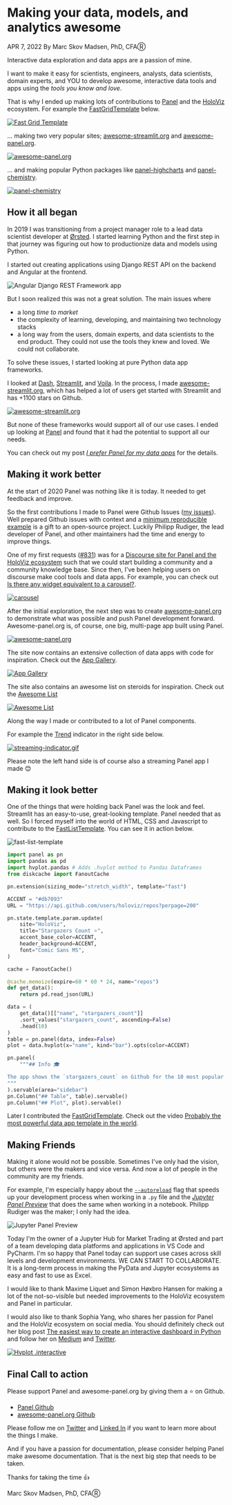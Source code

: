 # Making your data, models, and analytics awesome

APR 7, 2022
By Marc Skov Madsen, PhD, CFAⓇ

Interactive data exploration and data apps are a passion of mine.

I want to make it easy for scientists, engineers, analysts, data scientists, domain experts, and YOU to develop awesome, interactive data tools and apps using the *tools you know and love*.

That is why I ended up making lots of contributions to [Panel](https://panel.holoviz.org/) and the [HoloViz](https://holoviz.org) ecosystem. For example the [FastGridTemplate](https://panel.holoviz.org/reference/templates/FastGridTemplate.html#templates-gallery-fastgridtemplate) below.

[![Fast Grid Template](assets/fast-grid-template-speedup.gif)](https://awesome-panel.org/fast_grid_template)

... making two very popular sites; [awesome-streamlit.org](https://awesome-streamlit.org) and [awesome-panel.org](https://awesome-panel.org).

[![awesome-panel.org](assets/awesome-panel-speedup.gif)](https://awesome-panel.org)

... and making popular Python packages like [panel-highcharts](https://github.com/MarcSkovMadsen/panel-highcharts) and [panel-chemistry](https://github.com/marcskovmadsen/panel-chemistry).

[![panel-chemistry](assets/panel-chemistry-speedup.gif)](https://github.com/marcskovmadsen/panel-chemistry)

## How it all began

In 2019 I was transitioning from a project manager role to a lead data scientist developer at [Ørsted](https://orsted.com/). I started learning Python and the first step in that journey was figuring out how to productionize data and models using Python.

I started out creating applications using Django REST API on the backend and Angular at the frontend.

![Angular Django REST Framework app](assets/angular-django-rest-api.png)

But I soon realized this was not a great solution. The main issues where

- a long *time to market*
- the complexity of learning, developing, and maintaining two technology stacks
- a long way from the users, domain experts, and data scientists to the end product. They could not use the tools they knew and loved. We could not collaborate.

To solve these issues, I started looking at pure Python data app frameworks.

I looked at [Dash](https://plotly.com/dash/), [Streamlit](https://streamlit.io/), and [Voila](https://github.com/voila-dashboards/voila). In the process, I made [awesome-streamlit.org](https://awesome-streamlit.org), which has helped a lot of users get started with Streamlit and has +1100 stars on Github.

[![awesome-streamlit.org](assets/awesome-streamlit-org.png)](https://awesome-streamlit.org)

But none of these frameworks would support all of our use cases. I ended up looking at [Panel](https://panel.holoviz.org) and found that it had the potential to support all our needs.

You can check out my post [*I prefer Panel for my data apps*](https://medium.com/@marcskovmadsen/i-prefer-to-use-panel-for-my-data-apps-here-is-why-1ff5d2b98e8f) for the details.

## Making it work better

At the start of 2020 Panel was nothing like it is today. It needed to get feedback and improve.

So the first contributions I made to Panel were Github Issues ([my issues](https://github.com/holoviz/panel/issues?q=is%3Aissue+author%3AMarcSkovMadsen+)). Well prepared Github issues with context and a [minimum reproducible example](https://stackoverflow.com/help/minimal-reproducible-example) is a gift to an open-source project. Luckily Philipp Rudiger, the lead developer of Panel, and other maintainers had the time and energy to improve things.

One of my first requests ([#831](https://github.com/holoviz/panel/issues/831)) was for a [Discourse site for Panel and the HoloViz ecosystem](https://discourse.holoviz.org/) such that we could start building a community and a community knowledge base. Since then, I've been helping users on discourse make cool tools and data apps. For example, you can check out [Is there any widget equivalent to a carousel?](https://discourse.holoviz.org/t/is-there-any-widget-equivalent-to-a-carousel/3431).

[![carousel](assets/carousel-speedup.gif)](https://discourse.holoviz.org/t/is-there-any-widget-equivalent-to-a-carousel/3431)

After the initial exploration, the next step was to create [awesome-panel.org](https://awesome-panel.org) to demonstrate what was possible and push Panel development forward. Awesome-panel.org is, of course, one big, multi-page app built using Panel.

[![awesome-panel.org](assets/awesome-panel-speedup.gif)](https://awesome-panel.org)

The site now contains an extensive collection of data apps with code for inspiration. Check out the [App Gallery](https://awesome-panel.org/gallery).

[![App Gallery](assets/awesome-panel-app-gallery.png)](https://awesome-panel.org/gallery)

The site also contains an awesome list on steroids for inspiration. Check out the [Awesome List](https://awesome-panel.org/awesome_list)

[![Awesome List](assets/awesome-panel-awesome-list.png)](https://awesome-panel.org/awesome_list)

Along the way I made or contributed to a lot of Panel components.

For example the [Trend](https://panel.holoviz.org/reference/indicators/Trend.html) indicator in the right side below.

[![streaming-indicator.gif](assets/streaming-indicator.gif)](https://panel.holoviz.org/reference/indicators/Trend.html)

Please note the left hand side is of course also a streaming Panel app I made 😊

## Making it look better

One of the things that were holding back Panel was the look and feel. Streamlit has an easy-to-use, great-looking template. Panel needed that as well. So I forced myself into the world of HTML, CSS and Javascript to contribute to the [FastListTemplate](https://panel.holoviz.org/reference/templates/FastListTemplate.html). You can see it in action below.

![fast-list-template](assets/fast-list-template.png)

```python
import panel as pn
import pandas as pd
import hvplot.pandas # Adds .hvplot method to Pandas Dataframes
from diskcache import FanoutCache

pn.extension(sizing_mode="stretch_width", template="fast")

ACCENT = "#db7093"
URL = "https://api.github.com/users/holoviz/repos?perpage=200"

pn.state.template.param.update(
    site="HoloViz",
    title="Stargazers Count ⭐",
    accent_base_color=ACCENT,
    header_background=ACCENT,
    font="Comic Sans MS",
)

cache = FanoutCache()

@cache.memoize(expire=60 * 60 * 24, name="repos")
def get_data():
    return pd.read_json(URL)

data = (
    get_data()[["name", "stargazers_count"]]
    .sort_values("stargazers_count", ascending=False)
    .head(10)
)
table = pn.panel(data, index=False)
plot = data.hvplot(x="name", kind="bar").opts(color=ACCENT)

pn.panel(
    """## Info ‍🎓

The app shows the `stargazers_count` on Github for the 10 most popular HoloViz repositories
"""
).servable(area="sidebar")
pn.Column("## Table", table).servable()
pn.Column("## Plot", plot).servable()
```

Later I contributed the [FastGridTemplate](https://panel.holoviz.org/reference/templates/FastGridTemplate.html). Check out the video [Probably the most powerful data app template in the world](https://youtu.be/_mv9xwwzWAA).

## Making Friends

Making it alone would not be possible. Sometimes I've only had the vision, but others were the makers and vice versa. And now a lot of people in the community are my friends.

For example, I'm especially happy about the [`--autoreload`](https://blog.holoviz.org/panel_0.11.0.html#Autoreload) flag that speeds up your development process when working in a `.py` file and the [*Jupyter Panel Preview*](https://blog.holoviz.org/panel_0.12.0.html#JupyterLab-previews) that does the same when working in a notebook. Philipp Rudiger was the maker; I only had the idea.

![Jupyter Panel Preview](assets/jupyter-panel-preview.gif)

Today I'm the owner of a Jupyter Hub for Market Trading at Ørsted and part of a team developing data platforms and applications in VS Code and PyCharm. I'm so happy that Panel today can support use cases across skill levels and development environments. WE CAN START TO COLLABORATE. It is a long-term process in making the PyData and Jupyter ecosystems as easy and fast to use as Excel.

I would like to thank Maxime Liquet and Simon Høxbro Hansen for making a lot of the not-so-visible but needed improvements to the HoloViz ecosystem and Panel in particular.

I would also like to thank Sophia Yang, who shares her passion for Panel and the HoloViz ecosystem on social media. You should definitely check out her blog post [The easiest way to create an interactive dashboard in Python](https://towardsdatascience.com/the-easiest-way-to-create-an-interactive-dashboard-in-python-77440f2511d1) and follow her on [Medium](https://sophiamyang.medium.com/) and [Twitter](https://twitter.com/sophiamyang).

[![Hvplot .interactive](assets/the-easiest-way.gif)](https://towardsdatascience.com/the-easiest-way-to-create-an-interactive-dashboard-in-python-77440f2511d1)

## Final Call to action

Please support Panel and awesome-panel.org by giving them a ⭐ on Github.

- [Panel Github](https://github.com/holoviz/panel)
- [awesome-panel.org Github](https://github.com/marcskovmadsen/awesome-panel)

Please follow me on [Twitter](https://twitter.com/MarcSkovMadsen) and [Linked In](https://www.linkedin.com/in/marcskovmadsen/) if you want to learn more about the things I make.

And if you have a passion for documentation, please consider helping Panel make awesome documentation. That is the next big step that needs to be taken.

Thanks for taking the time 👍

Marc Skov Madsen, PhD, CFAⓇ
